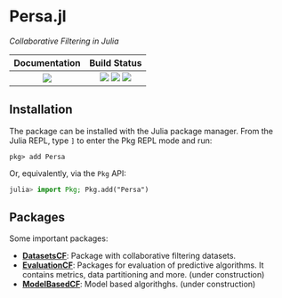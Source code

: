 # Persa.jl

*Collaborative Filtering in Julia*

| **Documentation**                                                               | **Build Status**                                                                                |
|:-------------------------------------------------------------------------------:|:-----------------------------------------------------------------------------------------------:|
| [![][docs-dev-img]][docs-dev-url] | [![][travis-img]][travis-url] [![][coverage-img]][coverage-url] [![][codecov-img]][codecov-url] |


## Installation

The package can be installed with the Julia package manager.
From the Julia REPL, type `]` to enter the Pkg REPL mode and run:

```
pkg> add Persa
```

Or, equivalently, via the `Pkg` API:

```julia
julia> import Pkg; Pkg.add("Persa")
```

## Packages

Some important packages:
- **[DatasetsCF](https://github.com/JuliaRecsys/DatasetsCF.jl)**: Package with collaborative filtering datasets.
- **[EvaluationCF](https://github.com/JuliaRecsys/EvaluationCF.jl)**: Packages for evaluation of predictive algorithms. It contains metrics, data partitioning and more. (under construction)
- **[ModelBasedCF](https://github.com/JuliaRecsys/ModelBasedCF.jl)**: Model based algorithghs. (under construction)

[contrib-url]: https://juliadocs.github.io/Documenter.jl/latest/man/contributing/

[docs-dev-img]: https://img.shields.io/badge/docs-dev-blue.svg
[docs-dev-url]: https://juliarecsys.github.io/Persa.jl/latest

[docs-stable-img]: https://img.shields.io/badge/docs-stable-blue.svg
[docs-stable-url]: https://juliarecsys.github.io/Persa.jl/stable

[travis-img]: https://travis-ci.org/JuliaRecsys/Persa.jl.svg?branch=master
[travis-url]: https://travis-ci.org/JuliaRecsys/Persa.jl

[appveyor-img]: https://ci.appveyor.com/api/projects/status/xx7nimfpnl1r4gx0?svg=true
[appveyor-url]: https://ci.appveyor.com/project/JuliaDocs/documenter-jl

[codecov-img]: https://codecov.io/gh/JuliaRecsys/Persa.jl/branch/master/graph/badge.svg
[codecov-url]: https://codecov.io/gh/JuliaRecsys/Persa.jl

[coverage-img]: https://coveralls.io/repos/JuliaRecsys/Persa.jl/badge.svg?branch=master&service=github
[coverage-url]: https://coveralls.io/github/JuliaRecsys/Persa.jl?branch=master

[issues-url]: https://github.com/JuliaRecsys/Persa.jl/issues
